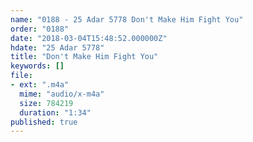 ```yaml
---
name: "0188 - 25 Adar 5778 Don't Make Him Fight You"
order: "0188"
date: "2018-03-04T15:48:52.000000Z"
hdate: "25 Adar 5778"
title: "Don't Make Him Fight You"
keywords: []
file:
- ext: ".m4a"
  mime: "audio/x-m4a"
  size: 784219
  duration: "1:34"
published: true
---
```


